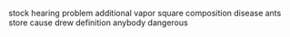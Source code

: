 stock hearing problem additional vapor square composition disease ants store cause drew definition anybody dangerous